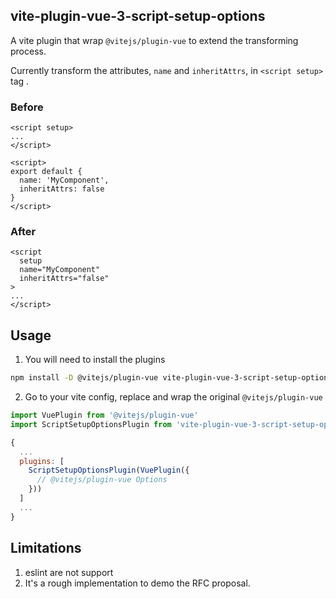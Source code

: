 ## vite-plugin-vue-3-script-setup-options

A vite plugin that wrap `@vitejs/plugin-vue` to extend the transforming process.

Currently transform the attributes, `name` and `inheritAttrs`, in `<script setup>` tag .

### Before
```vue
<script setup>
...
</script>

<script>
export default {
  name: 'MyComponent',
  inheritAttrs: false
}
</script>
```

### After
```vue
<script
  setup
  name="MyComponent"
  inheritAttrs="false"
>
...
</script>
```

## Usage

1. You will need to install the plugins
```bash
npm install -D @vitejs/plugin-vue vite-plugin-vue-3-script-setup-options
```

2. Go to your vite config, replace and wrap the original `@vitejs/plugin-vue`
```js
import VuePlugin from '@vitejs/plugin-vue'
import ScriptSetupOptionsPlugin from 'vite-plugin-vue-3-script-setup-options'

{
  ...
  plugins: [
    ScriptSetupOptionsPlugin(VuePlugin({
      // @vitejs/plugin-vue Options
    }))
  ]
  ...
}
```

## Limitations
1. eslint are not support
2. It's a rough implementation to demo the RFC proposal.
